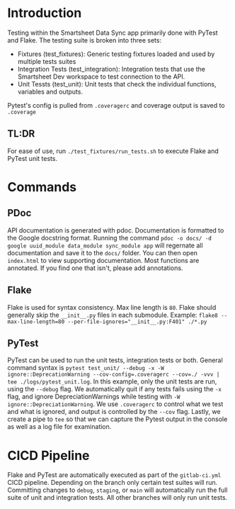 # Introduction
Testing within the Smartsheet Data Sync app primarily done with PyTest and Flake. The testing suite is broken into three sets:
* Fixtures (test_fixtures): Generic testing fixtures loaded and used by multiple tests suites
* Integration Tests (test_integration): Integration tests that use the Smartsheet Dev workspace to test connection to the API.
* Unit Tessts (test_unit): Unit tests that check the individual functions, variables and outputs.

Pytest's config is pulled from `.coveragerc` and coverage output is saved to `.coverage`

## TL:DR
For ease of use, run `./test_fixtures/run_tests.sh` to execute Flake and PyTest unit tests.

# Commands
## PDoc
API documentation is generated with pdoc. Documentation is formatted to the Google docstring format. Running the command `pdoc -o docs/ -d google uuid_module data_module sync_module app` will regernate all documentation and save it to the `docs/` folder. You can then open `index.html` to view supporting documentation. Most functions are annotated. If you find one that isn't, please add annotations.

## Flake
Flake is used for syntax consistency. Max line length is `80`. Flake should generally skip the `__init__.py` files in each submodule. Example: `flake8 --max-line-length=80 --per-file-ignores="__init__.py:F401" ./*.py`

## PyTest
PyTest can be used to run the unit tests, integration tests or both. General command syntax is `pytest test_unit/ --debug -x -W ignore::DeprecationWarning --cov-config=.coveragerc --cov=./ -vvv | tee ./logs/pytest_unit.log`. In this example, only the unit tests are run, using the `--debug` flag. We automatically quit if any tests fails using the `-x` flag, and ignore DepreciationWarnings while testing with `-W ignore::DepreciationWarning`. We use `.coveragerc` to control what we test and what is ignored, and output is controlled by the `--cov` flag. Lastly, we create a pipe to `tee` so that we can capture the Pytest output in the console as well as a log file for examination.

# CICD Pipeline
Flake and PyTest are automatically executed as part of the `gitlab-ci.yml` CICD pipeline. Depending on the branch only certain test suites will run. Committing changes to `debug`, `staging`, or `main` will automatically run the full suite of unit and integration tests. All other branches will only run unit tests.
